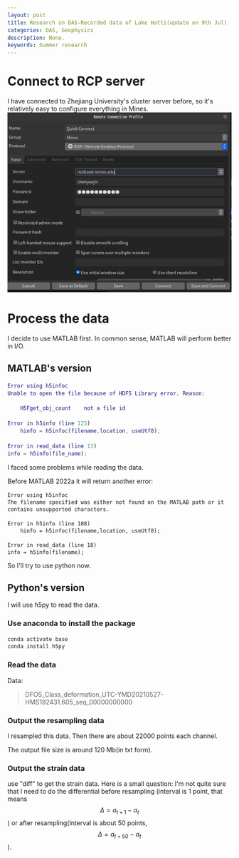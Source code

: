 ```yaml
---
layout: post
title: Research on DAS-Recorded data of Lake Hatti(update on 9th Jul)
categories: DAS, Geophysics
description: None.
keywords: Summer research
---
```


# Connect to RCP server

I have connected to Zhejiang University's cluster server before, so it's relatively easy to configure everything in Mines.
![](/images/blog/summer_research/RDP.png)

# Process the data

I decide to use MATLAB first. In common sense, MATLAB will perform better in I/O.

## MATLAB's version

```MATLAB
Error using h5infoc
Unable to open the file because of HDF5 Library error. Reason:

    H5Fget_obj_count    not a file id

Error in h5info (line 125)
    hinfo = h5infoc(filename,location, useUtf8);

Error in read_data (line 13)
info = h5info(file_name);
```

I faced some problems while reading the data. 

Before MATLAB 2022a it will return another error: 
```
Error using h5infoc
The filename specified was either not found on the MATLAB path or it contains unsupported characters.

Error in h5info (line 108)
    hinfo = h5infoc(filename,location, useUtf8);

Error in read_data (line 18)
info = h5info(filename);
```

So I'll try to use python now.

## Python's version
I will use h5py to read the data.

### Use anaconda to install the package
```bash
conda activate base
conda install h5py
```

### Read the data
Data: 
> DFOS_Class_deformation_UTC-YMD20210527-HMS192431.605_seq_00000000000

### Output the resampling data
I resampled this data. Then there are about 22000 points each channel.

The output file size is around 120 Mb(in txt form).


### Output the strain data
use "diff" to get the strain data. Here is a small question: I'm not quite sure that I need to do the differential before resampling (interval is 1 point, that means $$\Delta = a_{t+1} - a_{t}$$ ) or after resampling(Interval is about 50 points, $$\Delta = a_{t+50} - a_{t}$$).